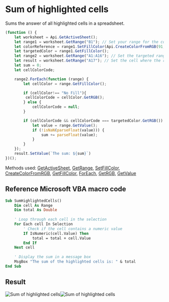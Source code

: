 # Sum of highlighted cells

Sums the answer of all highlighted cells in a spreadsheet.

<!-- This code snippet is shown in the screenshot. -->

<!-- eslint-skip -->

``` ts
(function () {
    let worksheet = Api.GetActiveSheet();
    let range1 = worksheet.GetRange("B1"); // Set your range for the color reference
    let colorReference = range1.SetFillColor(Api.CreateColorFromRGB(91, 155, 213)); // Set targeted background color. To use fill color from the existing range, comment this line out
    let targetedColor = range1.GetFillColor();
    let range2 = worksheet.GetRange("A1:A16"); // Set the targeted range in the spreadsheet
    let result = worksheet.GetRange("A17"); // Set the cell where the result will be displayed
    let sum = 0;
    let cellColorCode;

    range2.ForEach(function (range) {
        let cellColor = range.GetFillColor();

        if (cellColor!== "No Fill"){
         cellColorCode = cellColor.GetRGB();
        } else {
            cellColorCode = null;
        }

        if (cellColorCode && cellColorCode === targetedColor.GetRGB()) {
            let value = range.GetValue();
            if (!isNaN(parseFloat(value))) {
                sum += parseFloat(value); 
            }
        }
    });
    result.SetValue(`The sum: ${sum}`)
})();
```

Methods used: [GetActiveSheet](/docs/office-api/usage-api/spreadsheet-api/Api/Methods/GetActiveSheet.md), [GetRange](/docs/office-api/usage-api/spreadsheet-api/ApiWorksheet/Methods/GetRange.md), [SetFillColor](/docs/office-api/usage-api/spreadsheet-api/ApiRange/Methods/SetFillColor.md), [CreateColorFromRGB](/docs/office-api/usage-api/spreadsheet-api/Api/Methods/CreateColorFromRGB.md), [GetFillColor](/docs/office-api/usage-api/spreadsheet-api/ApiRange/Methods/GetFillColor.md), [ForEach](/docs/office-api/usage-api/spreadsheet-api/ApiRange/Methods/ForEach.md), [GetRGB](/docs/office-api/usage-api/spreadsheet-api/ApiColor/Methods/GetRGB.md), [GetValue](/docs/office-api/usage-api/spreadsheet-api/ApiRange/Methods/GetValue.md)

## Reference Microsoft VBA macro code

``` vb
Sub SumHighlightedCells()
    Dim cell As Range
    Dim total As Double
    
    ' Loop through each cell in the selection
    For Each cell In Selection
        ' Check if the cell contains a numeric value
        If IsNumeric(cell.Value) Then
            total = total + cell.Value
        End If
    Next cell
    
    ' Display the sum in a message box
    MsgBox "The sum of the highlighted cells is: " & total
End Sub
```

## Result

![Sum of highlighted cells](/assets/images/plugins/sum-of-highlighted-cells.png#gh-light-mode-only)![Sum of highlighted cells](/assets/images/plugins/sum-of-highlighted-cells.dark.png#gh-dark-mode-only)
